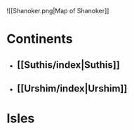 ![[Shanoker.png|Map of Shanoker]]
# Continents
- ## [[Suthis/index|Suthis]]
- ## [[Urshim/index|Urshim]]
# Isles
